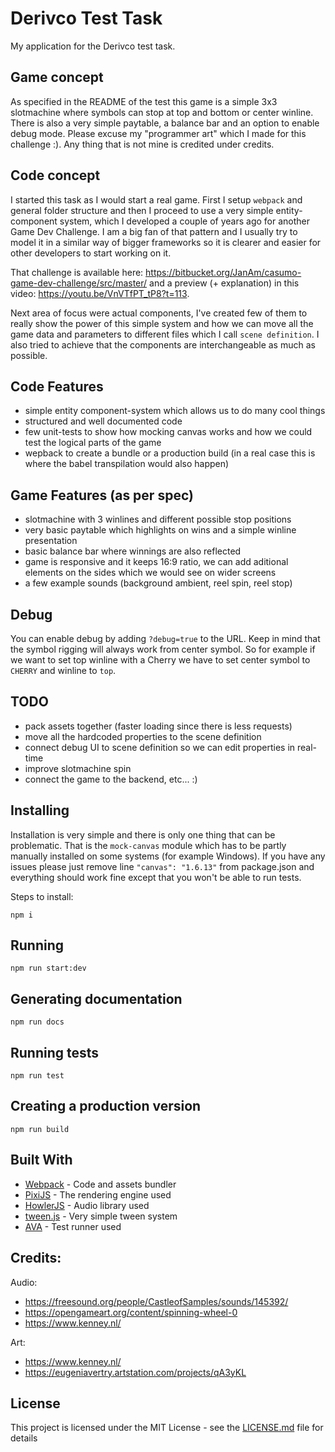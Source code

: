 # Derivco Test Task

My application for the Derivco test task.

## Game concept 

As specified in the README of the test this game is a simple 3x3 slotmachine where symbols can stop at top and bottom or center winline. There is also a very simple paytable, a balance bar and an option to enable debug mode. Please excuse my "programmer art" which I made for this challenge :). Any thing that is not mine is credited under credits.

## Code concept

I started this task as I would start a real game. First I setup `webpack` and general folder structure and then I proceed to use a very simple entity-component system, which I developed a couple of years ago for another Game Dev Challenge. I am a big fan of that pattern and I usually try to model it in a similar way of bigger frameworks so it is clearer and easier for other developers to start working on it.

That challenge is available here: https://bitbucket.org/JanAm/casumo-game-dev-challenge/src/master/ and a preview (+ explanation) in this video: https://youtu.be/VnVTfPT_tP8?t=113.

Next area of focus were actual components, I've created few of them to really show the power of this simple system and how we can move all the game data and parameters to different files which I call `scene definition`. I also tried to achieve that the components are interchangeable as much as possible.

## Code Features 
 - simple entity component-system which allows us to do many cool things
 - structured and well documented code
 - few unit-tests to show how mocking canvas works and how we could test the logical parts of the game
 - wepback to create a bundle or a production build (in a real case this is where the babel transpilation would also happen)

## Game Features (as per spec)
 - slotmachine with 3 winlines and different possible stop positions
 - very basic paytable which highlights on wins and a simple winline presentation
 - basic balance bar where winnings are also reflected
 - game is responsive and it keeps 16:9 ratio, we can add aditional elements on the sides which we would see on wider screens
 - a few example sounds (background ambient, reel spin, reel stop)

 ## Debug
 You can enable debug by adding `?debug=true` to the URL. Keep in mind that the symbol rigging will always work from center symbol. So for example if we want to set top winline with a Cherry we have to set center symbol to `CHERRY` and winline to `top`.

 ## TODO
 - pack assets together (faster loading since there is less requests)
 - move all the hardcoded properties to the scene definition 
 - connect debug UI to scene definition so we can edit properties in real-time
 - improve slotmachine spin
 - connect the game to the backend, etc... :) 

## Installing

Installation is very simple and there is only one thing that can be problematic. That is the `mock-canvas` module which has to be partly manually installed on some systems (for example Windows). If you have any issues please just remove  line `"canvas": "1.6.13"` from package.json and everything should work fine except that you won't be able to run tests.

Steps to install:

```
npm i
```
## Running
```
npm run start:dev
```
## Generating documentation
```
npm run docs
```
## Running tests
```
npm run test
```

## Creating a production version
```
npm run build
```

## Built With

* [Webpack](https://webpack.js.org/) - Code and assets bundler
* [PixiJS](http://www.pixijs.com/) - The rendering engine used
* [HowlerJS](https://howlerjs.com/) - Audio library used
* [tween.js](https://github.com/tweenjs/tween.js/) - Very simple tween system
* [AVA](https://github.com/avajs/ava) - Test runner used

## Credits:
Audio: 
 - <https://freesound.org/people/CastleofSamples/sounds/145392/>
 - <https://opengameart.org/content/spinning-wheel-0>
 - <https://www.kenney.nl/>

Art:
 - <https://www.kenney.nl/>
 - <https://eugeniavertry.artstation.com/projects/qA3yKL>

## License

This project is licensed under the MIT License - see the [LICENSE.md](LICENSE.md) file for details